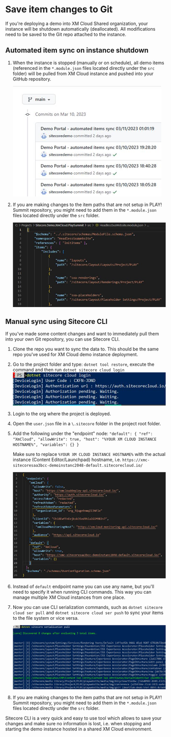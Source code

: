 # Save item changes to Git

If you're deploying a demo into XM Cloud Shared organization, your instance will be shutdown automatically (deallocated). All modifications need to be saved to the Git repo attached to the instance.

## Automated item sync on instance shutdown

1. When the instance is stopped (manually or on schedule), all demo items (referenced in the `*.module.json` files located directly under the `src` folder) will be pulled from XM Cloud instance and pushed into your GitHub repository.

    ![Commits](./media/commits.JPG)

2. If you are making changes to the item paths that are not setup in PLAY! Summit repository, you might need to add them in the `*.module.json` files located directly under the `src` folder.

    ![Paths](./media/paths.JPG)

## Manual sync using Sitecore CLI

If you've made some content changes and want to immediately pull them into your own Git repository, you can use Sitecore CLI.

1. Clone the repo you want to sync the data to. This should be the same repo you've used for XM Cloud demo instance deployment.

2. Go to the project folder and type: `dotnet tool restore`, execute the command and then run `dotnet sitecore cloud login`
    ![CLI](./media/cli.JPG)

3. Login to the org where the project is deployed.

4. Open the `user.json` file in a `\.sitecore` folder in the project root folder.

5. Add the following under the "endpoint" node:
   `"default": {
      "ref": "XmCloud",
      "allowWrite": true,
      "host": "%YOUR XM CLOUD INSTANCE HOSTNAME%",
      "variables": {}
    }`

    Make sure to replace `%YOUR XM CLOUD INSTANCE HOSTNAME%` with the actual instance (Content Editor/Launchpad) hostname, i.e. `https://xmc-sitecoresaa3bcc-demoinstanc2048-default.sitecorecloud.io/`

    ![User file](./media/user-file.JPG)

6. Instead of `default` endpoint name you can use any name, but you'll need to specify it when running CLI commands. This way you can manage multiple XM Cloud instances from one place.

7. Now you can use CLI serialization commands, such as `dotnet sitecore cloud ser pull` and `dotnet sitecore cloud ser push` to sync your items to the file system or vice versa.

    ![Pull items](./media/pull.JPG)

8. If you are making changes to the item paths that are not setup in PLAY! Summit repository, you might need to add them in the `*.module.json` files located directly under the `src` folder.

Sitecore CLI is a very quick and easy to use tool which allows to save your changes and make sure no information is lost, i.e. when stopping and starting the demo instance hosted in a shared XM Cloud environment.

